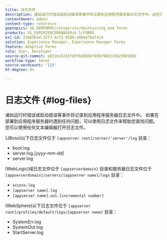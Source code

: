 ```yaml
---
title: 日志文件
description: 诸如运行时错误或启动错误等事件将记录到应用程序服务器日志文件中，这些文件可以使用任何文本编辑器打开。
contentOwner: admin
content-type: reference
geptopics: SG_AEMFORMS/categories/maintaining_aem_forms
products: SG_EXPERIENCEMANAGER/6.5/FORMS
exl-id: 23a65be4-3277-4c73-9189-a9b4d7be73cd
solution: Experience Manager, Experience Manager Forms
feature: Adaptive Forms
role: User, Developer
source-git-commit: e821be5233fd5f6688507096790d219d25903892
workflow-type: tm+mt
source-wordcount: '115'
ht-degree: 0%

---
```


# 日志文件 {#log-files}

诸如运行时错误或启动错误等事件将记录到应用程序服务器日志文件中。 如果在部署到应用程序服务器时遇到任何问题，可以使用日志文件来帮助您查找问题。 您可以使用任何文本编辑器打开日志文件。

(JBoss)以下日志文件位于 `[appserver root]/server/'server'/log` 目录：

* boot.log
* server.log.*[yyyy-mm-dd]*
* server.log

(WebLogic)域日志文件位于 `[appserverdomain]` 目录和服务器日志文件位于 `[appserverdomain]/servers/[appserver name]/logs` 目录：

* `access.log`
* `[appserver name].log`
* `[appserver name].out.[incremental number]`

(WebSphere)以下日志文件位于 `[appserver root]/profiles/default/logs/[appserver name]` 目录：

* SystemErr.log
* SystemOut.log
* StartServer.log
